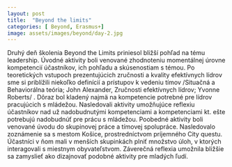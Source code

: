 ```yaml
---
layout: post
title:  "Beyond the limits"
categories: [ Beyond, Erasmus+]
image: assets/images/beyond/day-2.jpg
---
```


Druhý deň 
školenia Beyond the Limits priniesol bližší pohľad na tému leadership. Úvodné aktivity boli venované zhodnoteniu momentálnej úrovne kompetencií účastníkov, ich pohľadu a skúsenostiam s témou. Po teoretických vstupoch prezentujúcich zručnosti a kvality efektívnych lídrov sme si priblížili niekoľko definícií a prístupov k vedeniu tímov /Situačná a Behaviorálna teória; John Alexander, Zručnosti efektívnych lídrov; Yvonne Roberts/ . Dôraz bol kladený najmä na kompetencie potrebné pre lídrov pracujúcich s mládežou. Nasledovali aktivity umožňujúce reflexiu účastníkov nad už nadobudnutými kompetenciami a kompetenciami kt. ešte potrebujú nadobudnúť pre prácu s mládežou. Poobedné aktivity boli venované úvodu do skupinovej práce a tímovej spolupráce. Nasledovalo zoznámenie sa s mestom Košice, prostredníctvom príjemného City questu. Účastníci v ňom mali v menších skupinkách plniť množstvo úloh, v ktorých interagovali s miestnym obyvateľstvom. Záverečná reflexia umožnila bližšie sa zamyslieť ako dizajnovať podobné aktivity pre mladých ľudí.
